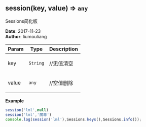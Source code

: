 ## session(key, value) ⇒ <code>any</code>
<p>Sessions简化版</p>

**Date**: 2017-11-23  
**Author**: liumouliang  

| Param | Type | Description |
| --- | --- | --- |
| key | <code>String</code> | <p>//无值清空</p> |
| value | <code>any</code> | <p>//空值删除</p> |

**Example**  
```javascript
session('lml',null)
session('lml','魔尊')
console.log(session('lml'),Sessions.keys(),Sessions.info());
```
